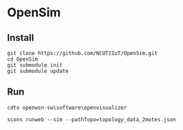 # OpenSim

## Install

```
git clone https://github.com/NCUTIIoT/OpenSim.git
cd OpenSim
git submodule init
git submodule update
```

## Run

```
cdto openwsn-sw\software\openvisualizer

scons runweb --sim --pathTopo=topology_data_2motes.json
```
